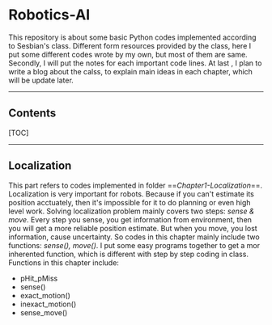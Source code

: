 # Robotics-AI
This repository is about some basic Python codes implemented according to Sesbian's class. Different form resources provided by the class, here I put some different codes wrote by my own, but most of them are same. Secondly, I will put the notes for each important code lines. At last , I plan to write a blog about the calss, to explain main ideas in each chapter, which will be update later.

---
## Contents
[TOC]

---
## Localization
This part refers to codes implemented in folder ==*Chapter1-Localization*==.
Localization is very important for robots. Because if you can't estimate its
position acctuately, then it's impossible for it to do planning or even high
level work. Solving localization problem mainly covers two steps: *sense &
move*. Every step you sense, you get information from environment, then you will get a more reliable position estimate. But when you move, you lost information,	cause uncertainty. So codes in this chapter mainly include two functions:	*sense(), move()*. I put some easy programs together to get a mor
inherented function, which is different with step by step coding in class.
Functions in this chapter include:

* pHit_pMiss
* sense()
* exact_motion()
* inexact_motion()
* sense_move()

